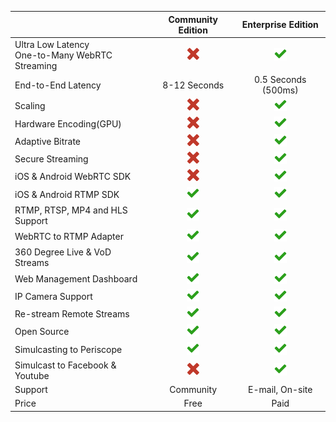 |      | Community Edition  | Enterprise Edition |
| :---         |     :---:      | :---: |
| Ultra Low Latency <br>One-to-Many WebRTC Streaming    | ![false](https://raw.githubusercontent.com/mekya/antmedia-doc/master/images/false-icon.png)  |  ![true](https://raw.githubusercontent.com/mekya/antmedia-doc/master/images/true-icon.png)  |
| End-to-End Latency     | 8-12 Seconds  | 0.5 Seconds (500ms)  |
| Scaling  | ![false](https://raw.githubusercontent.com/mekya/antmedia-doc/master/images/false-icon.png)  |  ![true](https://raw.githubusercontent.com/mekya/antmedia-doc/master/images/true-icon.png)  |
| Hardware Encoding(GPU)  | ![false](https://raw.githubusercontent.com/mekya/antmedia-doc/master/images/false-icon.png)  |  ![true](https://raw.githubusercontent.com/mekya/antmedia-doc/master/images/true-icon.png)  |
| Adaptive Bitrate  | ![false](https://raw.githubusercontent.com/mekya/antmedia-doc/master/images/false-icon.png)  |  ![true](https://raw.githubusercontent.com/mekya/antmedia-doc/master/images/true-icon.png)  |
| Secure Streaming  | ![false](https://raw.githubusercontent.com/mekya/antmedia-doc/master/images/false-icon.png)  |  ![true](https://raw.githubusercontent.com/mekya/antmedia-doc/master/images/true-icon.png)  |
| iOS & Android WebRTC SDK  | ![false](https://raw.githubusercontent.com/mekya/antmedia-doc/master/images/false-icon.png)  |  ![true](https://raw.githubusercontent.com/mekya/antmedia-doc/master/images/true-icon.png)  |
| iOS & Android RTMP SDK  | ![true](https://raw.githubusercontent.com/mekya/antmedia-doc/master/images/true-icon.png)  |  ![true](https://raw.githubusercontent.com/mekya/antmedia-doc/master/images/true-icon.png)  |
| RTMP, RTSP, MP4 and HLS Support  | ![true](https://raw.githubusercontent.com/mekya/antmedia-doc/master/images/true-icon.png)  |  ![true](https://raw.githubusercontent.com/mekya/antmedia-doc/master/images/true-icon.png)  |
| WebRTC to RTMP Adapter  | ![true](https://raw.githubusercontent.com/mekya/antmedia-doc/master/images/true-icon.png)  |  ![true](https://raw.githubusercontent.com/mekya/antmedia-doc/master/images/true-icon.png)  |
| 360 Degree Live & VoD Streams  | ![true](https://raw.githubusercontent.com/mekya/antmedia-doc/master/images/true-icon.png)  |  ![true](https://raw.githubusercontent.com/mekya/antmedia-doc/master/images/true-icon.png)  |
| Web Management Dashboard  | ![true](https://raw.githubusercontent.com/mekya/antmedia-doc/master/images/true-icon.png)  |  ![true](https://raw.githubusercontent.com/mekya/antmedia-doc/master/images/true-icon.png)  |
| IP Camera Support  | ![true](https://raw.githubusercontent.com/mekya/antmedia-doc/master/images/true-icon.png)  |  ![true](https://raw.githubusercontent.com/mekya/antmedia-doc/master/images/true-icon.png)  |
| Re-stream Remote Streams | ![true](https://raw.githubusercontent.com/mekya/antmedia-doc/master/images/true-icon.png)  |  ![true](https://raw.githubusercontent.com/mekya/antmedia-doc/master/images/true-icon.png)  |
| Open Source | ![true](https://raw.githubusercontent.com/mekya/antmedia-doc/master/images/true-icon.png)  |  ![true](https://raw.githubusercontent.com/mekya/antmedia-doc/master/images/true-icon.png)  |
| Simulcasting to Periscope | ![true](https://raw.githubusercontent.com/mekya/antmedia-doc/master/images/true-icon.png)  |  ![true](https://raw.githubusercontent.com/mekya/antmedia-doc/master/images/true-icon.png)  |
| Simulcast to Facebook & Youtube | ![false](https://raw.githubusercontent.com/mekya/antmedia-doc/master/images/false-icon.png)  |  ![true](https://raw.githubusercontent.com/mekya/antmedia-doc/master/images/true-icon.png)  |
| Support |  Community |  E-mail, On-site  |
| Price |  Free |  Paid  |

